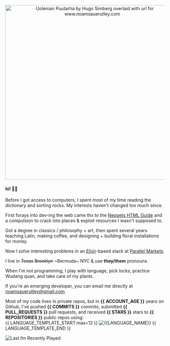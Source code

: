 
<p align="center">
  <a href="https://www.noamsauerutley.com"><img width="550" alt="Uoleman Puutarha by Hugo Simberg overlaid with url for www.noamsauerutley.com" src="https://user-images.githubusercontent.com/17517253/114214423-aa585280-993a-11eb-985a-48c86a9d9dd0.png"></a>
</p>
  
#### hi! 👋🏻
Before I got access to computers, I spent most of my time reading the dictionary and sorting rocks. My interests haven't changed too much since.

First forays into dev-ing the web came thx to the [Neopets HTML Guide](http://www.neopets.com/help/html1.phtml) and a compulsion to crack into places & exploit resources I wasn't supposed to. 

Got a degree in classics / philosophy + art, then spent several years teaching Latin, making coffee, and designing + building floral installations for money.

Now I solve interesting problems in an [Elixir](https://elixir-lang.org)-based stack at [Parallel Markets](https://parallelmarkets.com/).

I live in ~~Texas~~ ~~Brooklyn~~ ~Bermuda~ NYC & use **they/them** pronouns.

When I'm not programming, I play with language, pick locks, practice Wudang quan, and take care of my plants.

If you're an emerging developer, you can email me directly at noamsauerutley@gmail.com.

Most of my code lives in private repos, but in **{{ ACCOUNT_AGE }}** years on Github, I've pushed **{{ COMMITS }}** commits, submitted **{{ PULL_REQUESTS }}** pull requests, and received **{{ STARS }}** stars to **{{ REPOSITORIES }}** public repos using:\
{{ LANGUAGE_TEMPLATE_START:max=12 }}
![{{LANGUAGE_NAME}}](https://img.shields.io/static/v1?style=flat-square&label=%E2%A0%80&color=555&labelColor={{LANGUAGE_COLOR:uri}}&message={{LANGUAGE_NAME:uri}}%EF%B8%B1)
{{ LANGUAGE_TEMPLATE_END }}

![Last.fm Recently Played](https://lastfm-recently-played.vercel.app/api?user=voidfade&width=850)
